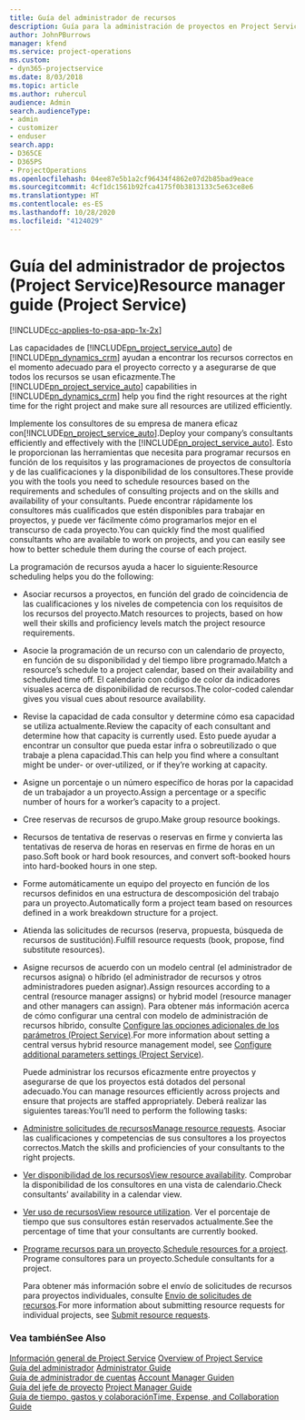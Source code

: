 ```yaml
---
title: Guía del administrador de recursos
description: Guía para la administración de proyectos en Project Service
author: JohnPBurrows
manager: kfend
ms.service: project-operations
ms.custom:
- dyn365-projectservice
ms.date: 8/03/2018
ms.topic: article
ms.author: ruhercul
audience: Admin
search.audienceType:
- admin
- customizer
- enduser
search.app:
- D365CE
- D365PS
- ProjectOperations
ms.openlocfilehash: 04ee87e5b1a2cf96434f4862e07d2b85bad9eace
ms.sourcegitcommit: 4cf1dc1561b92fca4175f0b3813133c5e63ce8e6
ms.translationtype: HT
ms.contentlocale: es-ES
ms.lasthandoff: 10/28/2020
ms.locfileid: "4124029"
---
```

# <a name="resource-manager-guide-project-service"></a><span data-ttu-id="59afe-103">Guía del administrador de projectos (Project Service)</span><span class="sxs-lookup"><span data-stu-id="59afe-103">Resource manager guide (Project Service)</span></span>

[!INCLUDE[cc-applies-to-psa-app-1x-2x](../includes/cc-applies-to-psa-app-1x-2x.md)]

<span data-ttu-id="59afe-104">Las capacidades de [!INCLUDE[pn_project_service_auto](../includes/pn-project-service-auto.md)] de [!INCLUDE[pn_dynamics_crm](../includes/pn-dynamics-crm.md)] ayudan a encontrar los recursos correctos en el momento adecuado para el proyecto correcto y a asegurarse de que todos los recursos se usan eficazmente.</span><span class="sxs-lookup"><span data-stu-id="59afe-104">The [!INCLUDE[pn_project_service_auto](../includes/pn-project-service-auto.md)] capabilities in [!INCLUDE[pn_dynamics_crm](../includes/pn-dynamics-crm.md)] help you find the right resources at the right time for the right project and make sure all resources are utilized efficiently.</span></span>  
  
 <span data-ttu-id="59afe-105">Implemente los consultores de su empresa de manera eficaz con[!INCLUDE[pn_project_service_auto](../includes/pn-project-service-auto.md)].</span><span class="sxs-lookup"><span data-stu-id="59afe-105">Deploy your company’s consultants efficiently and effectively with the [!INCLUDE[pn_project_service_auto](../includes/pn-project-service-auto.md)].</span></span> <span data-ttu-id="59afe-106">Esto le proporcionan las herramientas que necesita para programar recursos en función de los requisitos y las programaciones de proyectos de consultoría y de las cualificaciones y la disponibilidad de los consultores.</span><span class="sxs-lookup"><span data-stu-id="59afe-106">These provide you with the tools you need to schedule resources based on the requirements and schedules of consulting projects and on the skills and availability of your consultants.</span></span> <span data-ttu-id="59afe-107">Puede encontrar rápidamente los consultores más cualificados que estén disponibles para trabajar en proyectos, y puede ver fácilmente cómo programarlos mejor en el transcurso de cada proyecto.</span><span class="sxs-lookup"><span data-stu-id="59afe-107">You can quickly find the most qualified consultants who are available to work on projects, and you can easily see how to better schedule them during the course of each project.</span></span>  
  
 <span data-ttu-id="59afe-108">La programación de recursos ayuda a hacer lo siguiente:</span><span class="sxs-lookup"><span data-stu-id="59afe-108">Resource scheduling helps you do the following:</span></span>  
  
- <span data-ttu-id="59afe-109">Asociar recursos a proyectos, en función del grado de coincidencia de las cualificaciones y los niveles de competencia con los requisitos de los recursos del proyecto.</span><span class="sxs-lookup"><span data-stu-id="59afe-109">Match resources to projects, based on how well their skills and proficiency levels match the project resource requirements.</span></span>  
  
- <span data-ttu-id="59afe-110">Asocie la programación de un recurso con un calendario de proyecto, en función de su disponibilidad y del tiempo libre programado.</span><span class="sxs-lookup"><span data-stu-id="59afe-110">Match a resource’s schedule to a project calendar, based on their availability and scheduled time off.</span></span> <span data-ttu-id="59afe-111">El calendario con código de color da indicadores visuales acerca de disponibilidad de recursos.</span><span class="sxs-lookup"><span data-stu-id="59afe-111">The color-coded calendar gives you visual cues about resource availability.</span></span>  
  
- <span data-ttu-id="59afe-112">Revise la capacidad de cada consultor y determine cómo esa capacidad se utiliza actualmente.</span><span class="sxs-lookup"><span data-stu-id="59afe-112">Review the capacity of each consultant and determine how that capacity is currently used.</span></span> <span data-ttu-id="59afe-113">Esto puede ayudar a encontrar un consultor que pueda estar infra o sobreutilizado o que trabaje a plena capacidad.</span><span class="sxs-lookup"><span data-stu-id="59afe-113">This can help you find where a consultant might be under- or over-utilized, or if they’re working at capacity.</span></span>  
  
- <span data-ttu-id="59afe-114">Asigne un porcentaje o un número específico de horas por la capacidad de un trabajador a un proyecto.</span><span class="sxs-lookup"><span data-stu-id="59afe-114">Assign a percentage or a specific number of hours for a worker’s capacity to a project.</span></span>  
  
- <span data-ttu-id="59afe-115">Cree reservas de recursos de grupo.</span><span class="sxs-lookup"><span data-stu-id="59afe-115">Make group resource bookings.</span></span>  
  
- <span data-ttu-id="59afe-116">Recursos de tentativa de reservas o reservas en firme y convierta las tentativas de reserva de horas en reservas en firme de horas en un paso.</span><span class="sxs-lookup"><span data-stu-id="59afe-116">Soft book or hard book resources, and convert soft-booked hours into hard-booked hours in one step.</span></span>  
  
- <span data-ttu-id="59afe-117">Forme automáticamente un equipo del proyecto en función de los recursos definidos en una estructura de descomposición del trabajo para un proyecto.</span><span class="sxs-lookup"><span data-stu-id="59afe-117">Automatically form a project team based on resources defined in a work breakdown structure for a project.</span></span>  
  
- <span data-ttu-id="59afe-118">Atienda las solicitudes de recursos (reserva, propuesta, búsqueda de recursos de sustitución).</span><span class="sxs-lookup"><span data-stu-id="59afe-118">Fulfill resource requests (book, propose, find substitute resources).</span></span>  
  
- <span data-ttu-id="59afe-119">Asigne recursos de acuerdo con un modelo central (el administrador de recursos asigna) o híbrido (el administrador de recursos y otros administradores pueden asignar).</span><span class="sxs-lookup"><span data-stu-id="59afe-119">Assign resources according to a central (resource manager assigns) or hybrid model (resource manager and other managers can assign).</span></span> <span data-ttu-id="59afe-120">Para obtener más información acerca de cómo configurar una central con modelo de administración de recursos híbrido, consulte [Configure las opciones adicionales de los parámetros (Project Service)](../psa/configure-additional-parameters-settings.md).</span><span class="sxs-lookup"><span data-stu-id="59afe-120">For more information about setting a central versus hybrid resource management model, see [Configure additional parameters settings (Project Service)](../psa/configure-additional-parameters-settings.md).</span></span>  
  
  <span data-ttu-id="59afe-121">Puede administrar los recursos eficazmente entre proyectos y asegurarse de que los proyectos está dotados del personal adecuado.</span><span class="sxs-lookup"><span data-stu-id="59afe-121">You can manage resources efficiently across projects and ensure that projects are staffed appropriately.</span></span> <span data-ttu-id="59afe-122">Deberá realizar las siguientes tareas:</span><span class="sxs-lookup"><span data-stu-id="59afe-122">You’ll need to perform the following tasks:</span></span>  
  
- <span data-ttu-id="59afe-123">[Administre solicitudes de recursos](../psa/manage-resource-requests.md)</span><span class="sxs-lookup"><span data-stu-id="59afe-123">[Manage resource requests](../psa/manage-resource-requests.md).</span></span> <span data-ttu-id="59afe-124">Asociar las cualificaciones y competencias de sus consultores a los proyectos correctos.</span><span class="sxs-lookup"><span data-stu-id="59afe-124">Match the skills and proficiencies of your consultants to the right projects.</span></span>  
  
- <span data-ttu-id="59afe-125">[Ver disponibilidad de los recursos](../psa/view-resource-availability.md)</span><span class="sxs-lookup"><span data-stu-id="59afe-125">[View resource availability](../psa/view-resource-availability.md).</span></span> <span data-ttu-id="59afe-126">Comprobar la disponibilidad de los consultores en una vista de calendario.</span><span class="sxs-lookup"><span data-stu-id="59afe-126">Check consultants’ availability in a calendar view.</span></span>  
  
- <span data-ttu-id="59afe-127">[Ver uso de recursos](../psa/view-resource-utilization.md)</span><span class="sxs-lookup"><span data-stu-id="59afe-127">[View resource utilization](../psa/view-resource-utilization.md).</span></span> <span data-ttu-id="59afe-128">Ver el porcentaje de tiempo que sus consultores están reservados actualmente.</span><span class="sxs-lookup"><span data-stu-id="59afe-128">See the percentage of time that your consultants are currently booked.</span></span>  
  
- <span data-ttu-id="59afe-129">[Programe recursos para un proyecto](../psa/schedule-resources-project.md).</span><span class="sxs-lookup"><span data-stu-id="59afe-129">[Schedule resources for a project](../psa/schedule-resources-project.md).</span></span> <span data-ttu-id="59afe-130">Programe consultores para un proyecto.</span><span class="sxs-lookup"><span data-stu-id="59afe-130">Schedule consultants for a project.</span></span>  
  
  <span data-ttu-id="59afe-131">Para obtener más información sobre el envío de solicitudes de recursos para proyectos individuales, consulte [Envío de solicitudes de recursos](../psa/submit-resource-requests.md).</span><span class="sxs-lookup"><span data-stu-id="59afe-131">For more information about submitting resource requests for individual projects, see [Submit resource requests](../psa/submit-resource-requests.md).</span></span>  
  
### <a name="see-also"></a><span data-ttu-id="59afe-132">Vea también</span><span class="sxs-lookup"><span data-stu-id="59afe-132">See Also</span></span>  
 <span data-ttu-id="59afe-133">[Información general de Project Service](../psa/overview.md) </span><span class="sxs-lookup"><span data-stu-id="59afe-133">[Overview of Project Service](../psa/overview.md) </span></span>  
 <span data-ttu-id="59afe-134">[Guía del administrador](../psa/admin-guide.md) </span><span class="sxs-lookup"><span data-stu-id="59afe-134">[Administrator Guide](../psa/admin-guide.md) </span></span>  
 <span data-ttu-id="59afe-135">[Guía de administrador de cuentas](../psa/account-manager-guide.md) </span><span class="sxs-lookup"><span data-stu-id="59afe-135">[Account Manager Guiden](../psa/account-manager-guide.md) </span></span>  
 <span data-ttu-id="59afe-136">[Guía del jefe de proyecto](../psa/project-manager-guide.md) </span><span class="sxs-lookup"><span data-stu-id="59afe-136">[Project Manager Guide](../psa/project-manager-guide.md) </span></span>  
 [<span data-ttu-id="59afe-137">Guía de tiempo, gastos y colaboración</span><span class="sxs-lookup"><span data-stu-id="59afe-137">Time, Expense, and Collaboration Guide</span></span>](../psa/time-expense-collaboration-guide.md)
